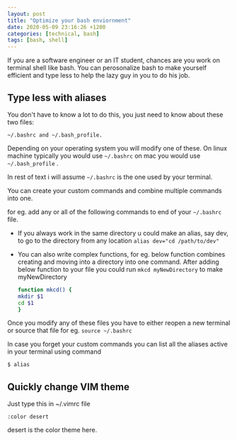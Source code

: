 ```yaml
---
layout: post
title: "Optimize your bash enviornment"
date: 2020-05-09 23:16:26 +1200
categories: [technical, bash]
tags: [bash, shell]
---
```


If you are a software engineer or an IT student, chances are you work on terminal shell like bash.
You can perosonalize bash to make yourself efficient and type less to help the lazy guy in you to do his job.

## Type less with aliases

You don't have to know a lot to do this, you just need to know about these two files:

`~/.bashrc and ~/.bash_profile.`

Depending on your operating system you will modify one of these.
On linux machine typically you would use `~/.bashrc` on mac you would use
`~/.bash_profile` .

In rest of text i will assume `~/.bashrc` is the one used by your terminal.

You can create your custom commands and combine multiple commands into one.

for eg. add any or all of the following commands to end of your `~/.bashrc` file.

- If you always work in the same directory u could make an alias, say dev, to go to the directory from any location `alias dev="cd /path/to/dev"`

- You can also write complex functions, for eg. below function combines creating and moving into a directory into one command. After adding below function to your file you could run `mkcd myNewDirectory` to make myNewDirectory

  ```bash
  function mkcd() {
  mkdir $1
  cd $1
  }
  ```

Once you modify any of these files you have to either reopen a new terminal or source that file for eg. `source ~/.bashrc`

In case you forget your custom commands you can list all the aliases active in your terminal using command

```bash
$ alias
```

## Quickly change VIM theme

Just type this in ~/.vimrc file

```
:color desert
```

desert is the color theme here.
